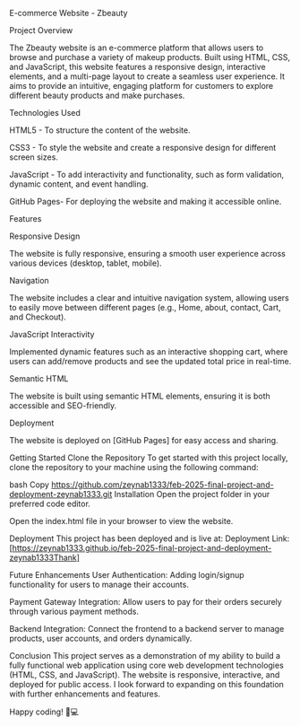 E-commerce Website - Zbeauty

Project Overview

The Zbeauty website is an e-commerce platform that allows users to browse and purchase a variety of makeup products. Built using HTML, CSS, and JavaScript, this website features a responsive design, interactive elements, and a multi-page layout to create a seamless user experience. It aims to provide an intuitive, engaging platform for customers to explore different beauty products and make purchases.

Technologies Used


HTML5 - To structure the content of the website.

CSS3 - To style the website and create a responsive design for different screen sizes.

JavaScript - To add interactivity and functionality, such as form validation, dynamic content, and event handling.

GitHub Pages- For deploying the website and making it accessible online.

Features


Responsive Design

The website is fully responsive, ensuring a smooth user experience across various devices (desktop, tablet, mobile).

Navigation

The website includes a clear and intuitive navigation system, allowing users to easily move between different pages (e.g., Home, about, contact, Cart, and Checkout).

JavaScript Interactivity

Implemented dynamic features such as an interactive shopping cart, where users can add/remove products and see the updated total price in real-time.

Semantic HTML

The website is built using semantic HTML elements, ensuring it is both accessible and SEO-friendly.

Deployment

The website is deployed on [GitHub Pages] for easy access and sharing.

Getting Started
Clone the Repository
To get started with this project locally, clone the repository to your machine using the following command:

bash
Copy
https://github.com/zeynab1333/feb-2025-final-project-and-deployment-zeynab1333.git
Installation
Open the project folder in your preferred code editor.

Open the index.html file in your browser to view the website.

Deployment
This project has been deployed and is live at:
Deployment Link: [https://zeynab1333.github.io/feb-2025-final-project-and-deployment-zeynab1333Thank]

Future Enhancements
User Authentication: Adding login/signup functionality for users to manage their accounts.

Payment Gateway Integration: Allow users to pay for their orders securely through various payment methods.

Backend Integration: Connect the frontend to a backend server to manage products, user accounts, and orders dynamically.

Conclusion
This project serves as a demonstration of my ability to build a fully functional web application using core web development technologies (HTML, CSS, and JavaScript). The website is responsive, interactive, and deployed for public access. I look forward to expanding on this foundation with further enhancements and features.

Happy coding! 🚀💻

